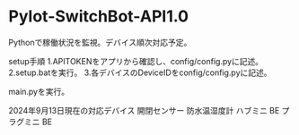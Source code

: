 # PyIot-SwitchBot-API1.0
Pythonで稼働状況を監視。デバイス順次対応予定。

setup手順
1.APITOKENをアプリから確認し、config/config.pyに記述。
2.setup.batを実行。
3.各デバイスのDeviceIDをconfig/config.pyに記述。

main.pyを実行。

2024年9月13日現在の対応デバイス
開閉センサー
防水温湿度計
ハブミニ BE
プラグミニ BE
